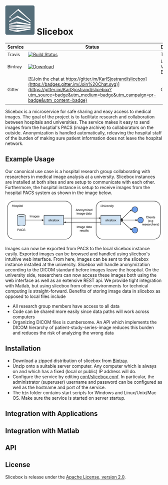 ![](./docs/logo_white_framed.png "Slicebox") Slicebox
=====================================================

Service | Status | Description
------- | ------ | -----------
Travis  | [![Build Status](https://travis-ci.org/KarlSjostrand/slicebox.svg?branch=develop)](https://travis-ci.org/KarlSjostrand/slicebox.svg?branch=develop) | Tests
Bintray | [ ![Download](https://api.bintray.com/packages/karlsjostrand/slicebox/universal/images/download.svg) ](https://bintray.com/karlsjostrand/slicebox/universal/_latestVersion) | Latest Version on Bintray
Gitter | [![Join the chat at https://gitter.im/KarlSjostrand/slicebox](https://badges.gitter.im/Join%20Chat.svg)](https://gitter.im/KarlSjostrand/slicebox?utm_source=badge&utm_medium=badge&utm_campaign=pr-badge&utm_content=badge) | Chatroom


Slicebox is a microservice for safe sharing and easy access to medical images. The goal of the project is to facilitate research and collaboration between hospitals and universities. The service makes it easy to send images from the hosptial's PACS (image archive) to collaborators on the outside. Anonymization is handled automatically, releaving the hospital staff of the burden of making sure patient information does not leave the hospital network.

Example Usage
-------------

Our canonical use case is a hospital research group collaborating with researchers in medical image analysis at a university. Slicebox instances are installed at both sites and are setup to communicate with each other. Furthermore, the hospital instance is setup to receive images from the hospital PACS system as shown in the image below.

![example slicebox setup](./docs/hospital-uni.png "Example use case setup")

Images can now be exported from PACS to the local slicebox instance easily. Exported images can be browsed and handled using slicebox's intuitive web interface. From here, images can be sent to the slicebox instance installed at the university. Slicebox will handle anonymization according to the DICOM standard before images leave the hosptial. On the university side, researchers can now access these images both using the web interface as well as an extensive REST api. We provide tight integration with Matlab, but using slicebox from other environments for technical computing is straight-forward. Benefits of storing image data in slicebox as opposed to local files include

* All research group members have access to all data
* Code can be shared more easily since data paths will work across computers
* Organizing DICOM files is cumbersome. An API which implements the DICOM hierarchy of patient-study-series-image reduces this burden and reduces the risk of analyzing the wrong data

Installation
------------

* Download a zipped distribution of slicebox from [Bintray](https://bintray.com/karlsjostrand/slicebox/universal/_latestVersion).
* Unzip onto a suitable server computer. Any computer which is always on and which has a fixed (local or public) IP address will do.
* Configure the service by editing [conf/slicebox.conf](./src/main/resources/application.conf). In particular, the administrator (superuser) username and password can be configured as well as the hostname and port of the service.
* The `bin` folder contains start scripts for Windows and Linux/Unix/Mac OS. Make sure the service is started on server startup. 

Integration with Applications
-----------------------------

Integration with Matlab
-----------------------

API
---

License
-------

Slicebox is release under the [Apache License, version 2.0](./LICENSE).

